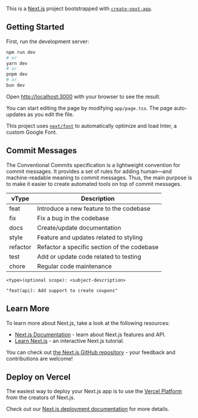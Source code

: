 This is a [Next.js](https://nextjs.org/) project bootstrapped with [`create-next-app`](https://github.com/vercel/next.js/tree/canary/packages/create-next-app).

## Getting Started

First, run the development server:

```bash
npm run dev
# or
yarn dev
# or
pnpm dev
# or
bun dev
```

Open [http://localhost:3000](http://localhost:3000) with your browser to see the result.

You can start editing the page by modifying `app/page.tsx`. The page auto-updates as you edit the file.

This project uses [`next/font`](https://nextjs.org/docs/basic-features/font-optimization) to automatically optimize and load Inter, a custom Google Font.

## Commit Messages

The Conventional Commits specification is a lightweight convention for commit messages. It provides a set of rules for adding human—and machine-readable meaning to commit messages. Thus, the main purpose is to make it easier to create automated tools on top of commit messages.

| vType    | Description                                 |
| -------- | ------------------------------------------- |
| feat     | Introduce a new feature to the codebase     |
| fix      | Fix a bug in the codebase                   |
| docs     | Create/update documentation                 |
| style    | Feature and updates related to styling      |
| refactor | Refactor a specific section of the codebase |
| test     | Add or update code related to testing       |
| chore    | Regular code maintenance                    |


```
<type>(optional scope): <subject-description>
```

```
"feat(api): Add support to create coupons"
```

## Learn More

To learn more about Next.js, take a look at the following resources:

- [Next.js Documentation](https://nextjs.org/docs) - learn about Next.js features and API.
- [Learn Next.js](https://nextjs.org/learn) - an interactive Next.js tutorial.

You can check out [the Next.js GitHub repository](https://github.com/vercel/next.js/) - your feedback and contributions are welcome!

## Deploy on Vercel

The easiest way to deploy your Next.js app is to use the [Vercel Platform](https://vercel.com/new?utm_medium=default-template&filter=next.js&utm_source=create-next-app&utm_campaign=create-next-app-readme) from the creators of Next.js.

Check out our [Next.js deployment documentation](https://nextjs.org/docs/deployment) for more details.
